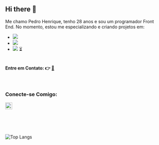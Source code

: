 ## Hi there 👋

Me chamo Pedro Henrique, tenho 28 anos e sou um programador Front End. No momento, estou me especializando e criando projetos em:
<br>
- <img src="https://img.shields.io/badge/HTML-E34F26?style=for-the-badge&logo=html5&logoColor=white" />
- <img src="https://img.shields.io/badge/CSS-1572B6?style=for-the-badge&logo=css3&logoColor=white" />
- <img src="https://img.shields.io/badge/JavaScript-F7DF1E?style=for-the-badge&logo=javascript&logoColor=black" /> :hourglass_flowing_sand:
  <br>
  <br>
#### Entre em Contato: :point_right: <a href="mailto:henriquediaz33@gmail.com?subject=Contato&body=Contate-me">:e-mail:<a/>
<br>

<h3 align="left">Conecte-se Comigo:</h3>
  <p align="left">
    <a href="https://www.instagram.com/pedroazh/profilecard/?igsh=ODExb2diZHVmdzh5" target="blank"><img align="center" src="https://cdn-icons-png.flaticon.com/128/1409/1409946.png" alt="" width="22px" /></a>
     <!--https://cdn.jsdelivr.net/npm/simple-icons@3.0.1/icons/instagram.svg-->
    <!--<a href="your link" target="blank"><img align="center" src="https://cdn.jsdelivr.net/npm/simple-icons@3.0.1/icons/linkedin.svg" alt="" height="30" width="40" /></a>-->
  </p>
    
<br>
<br>
<br>

![Top Langs](https://github-readme-stats.vercel.app/api/top-langs/?username=PedroHenriqueDias7)
